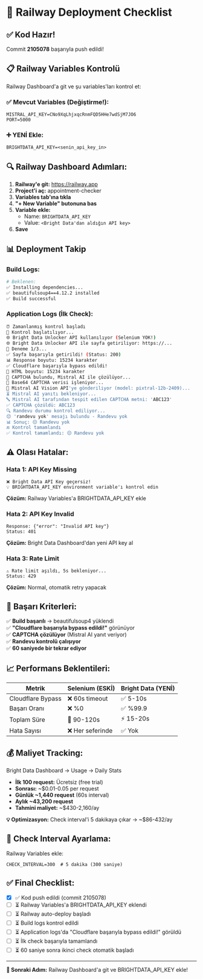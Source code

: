 # 🚀 Railway Deployment Checklist

## ✅ Kod Hazır!

Commit **2105078** başarıyla push edildi!

## 📋 Railway Variables Kontrolü

Railway Dashboard'a git ve şu variables'ları kontrol et:

### ✅ Mevcut Variables (Değiştirme!):
```
MISTRAL_API_KEY=CNo9XqLhjxqcRnmFQD5HHe7wdSjM7JO6
PORT=5000
```

### ➕ YENİ Ekle:
```
BRIGHTDATA_API_KEY=<senin_api_key_in>
```

## 🔍 Railway Dashboard Adımları:

1. **Railway'e git:** https://railway.app
2. **Project'i aç:** appointment-checker
3. **Variables tab'ına tıkla**
4. **"+ New Variable" butonuna bas**
5. **Variable ekle:**
   - Name: `BRIGHTDATA_API_KEY`
   - Value: `<Bright Data'dan aldığın API key>`
6. **Save**

## 📊 Deployment Takip

### Build Logs:
```bash
# Beklenen:
✅ Installing dependencies...
✅ beautifulsoup4==4.12.2 installed
✅ Build successful
```

### Application Logs (İlk Check):
```bash
⏰ Zamanlanmış kontrol başladı
🚀 Kontrol başlatılıyor...
🌐 Bright Data Unlocker API kullanılıyor (Selenium YOK!)
🌐 Bright Data Unlocker API ile sayfa getiriliyor: https://...
🔄 Deneme 1/3...
✅ Sayfa başarıyla getirildi! (Status: 200)
📊 Response boyutu: 15234 karakter
✅ Cloudflare başarıyla bypass edildi!
📄 HTML boyutu: 15234 karakter
🔐 CAPTCHA bulundu, Mistral AI ile çözülüyor...
📸 Base64 CAPTCHA verisi işleniyor...
🤖 Mistral AI Vision API'ye gönderiliyor (model: pixtral-12b-2409)...
⏳ Mistral AI yanıtı bekleniyor...
🔤 Mistral AI tarafından tespit edilen CAPTCHA metni: 'ABC123'
✅ CAPTCHA çözüldü: ABC123
🔍 Randevu durumu kontrol ediliyor...
😔 'randevu yok' mesajı bulundu - Randevu yok
📊 Sonuç: 😔 Randevu yok
🔚 Kontrol tamamlandı
✅ Kontrol tamamlandı: 😔 Randevu yok
```

## ⚠️ Olası Hatalar:

### Hata 1: API Key Missing
```
❌ Bright Data API Key geçersiz!
💡 BRIGHTDATA_API_KEY environment variable'ı kontrol edin
```
**Çözüm:** Railway Variables'a BRIGHTDATA_API_KEY ekle

### Hata 2: API Key Invalid
```
Response: {"error": "Invalid API key"}
Status: 401
```
**Çözüm:** Bright Data Dashboard'dan yeni API key al

### Hata 3: Rate Limit
```
⚠️ Rate limit aşıldı, 5s bekleniyor...
Status: 429
```
**Çözüm:** Normal, otomatik retry yapacak

## 🎯 Başarı Kriterleri:

✅ **Build başarılı** → beautifulsoup4 yüklendi  
✅ **"Cloudflare başarıyla bypass edildi!"** görünüyor  
✅ **CAPTCHA çözülüyor** (Mistral AI yanıt veriyor)  
✅ **Randevu kontrolü çalışıyor**  
✅ **60 saniyede bir tekrar ediyor**

## 📈 Performans Beklentileri:

| Metrik | Selenium (ESKİ) | Bright Data (YENİ) |
|--------|-----------------|---------------------|
| Cloudflare Bypass | ❌ 60s timeout | ✅ 5-10s |
| Başarı Oranı | ❌ %0 | ✅ %99.9 |
| Toplam Süre | 🐢 90-120s | ⚡ 15-20s |
| Hata Sayısı | ❌ Her seferinde | ✅ Yok |

## 💰 Maliyet Tracking:

Bright Data Dashboard → Usage → Daily Stats

- **İlk 100 request:** Ücretsiz (free trial)
- **Sonrası:** ~$0.01-0.05 per request
- **Günlük ~1,440 request** (60s interval)
- **Aylık ~43,200 request**
- **Tahmini maliyet:** ~$430-2,160/ay

**💡 Optimizasyon:** Check interval'i 5 dakikaya çıkar → ~$86-432/ay

## 🔧 Check Interval Ayarlama:

Railway Variables ekle:
```
CHECK_INTERVAL=300  # 5 dakika (300 saniye)
```

## ✅ Final Checklist:

- [x] ✅ Kod push edildi (commit 2105078)
- [ ] ⏳ Railway Variables'a BRIGHTDATA_API_KEY eklendi
- [ ] ⏳ Railway auto-deploy başladı
- [ ] ⏳ Build logs kontrol edildi
- [ ] ⏳ Application logs'da "Cloudflare başarıyla bypass edildi!" görüldü
- [ ] ⏳ İlk check başarıyla tamamlandı
- [ ] ⏳ 60 saniye sonra ikinci check otomatik başladı

---

**🎯 Sonraki Adım:** Railway Dashboard'a git ve BRIGHTDATA_API_KEY ekle!
